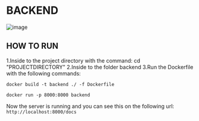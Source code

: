 # BACKEND

![image](https://user-images.githubusercontent.com/95073733/172896204-76f6cc7b-4b29-4b61-8ebf-0b702f669b02.png)
## HOW TO RUN
 1.Inside to the project directory with the command: cd "PROJECTDIRECTORY"
 2.Inside to the folder backend
 3.Run the Dockerfile with the following commands:
 
  ```docker build -t backend ./ -f Dockerfile```
  
  ```docker run -p 8000:8000 backend```

Now the server is running and you can see this on the following url: ```http://localhost:8000/docs```

